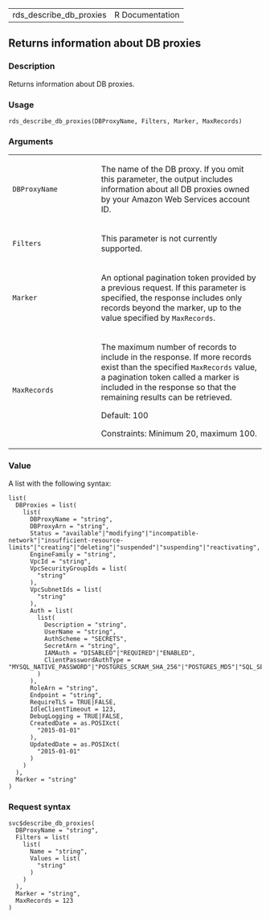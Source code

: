 <table style="width: 100%;">
<tbody>
<tr class="odd">
<td>rds_describe_db_proxies</td>
<td style="text-align: right;">R Documentation</td>
</tr>
</tbody>
</table>

## Returns information about DB proxies

### Description

Returns information about DB proxies.

### Usage

    rds_describe_db_proxies(DBProxyName, Filters, Marker, MaxRecords)

### Arguments

<table>
<colgroup>
<col style="width: 35%" />
<col style="width: 65%" />
</colgroup>
<tbody>
<tr class="odd">
<td><code
id="rds_describe_db_proxies_:_DBProxyName">DBProxyName</code></td>
<td><p>The name of the DB proxy. If you omit this parameter, the output
includes information about all DB proxies owned by your Amazon Web
Services account ID.</p></td>
</tr>
<tr class="even">
<td><code id="rds_describe_db_proxies_:_Filters">Filters</code></td>
<td><p>This parameter is not currently supported.</p></td>
</tr>
<tr class="odd">
<td><code id="rds_describe_db_proxies_:_Marker">Marker</code></td>
<td><p>An optional pagination token provided by a previous request. If
this parameter is specified, the response includes only records beyond
the marker, up to the value specified by
<code>MaxRecords</code>.</p></td>
</tr>
<tr class="even">
<td><code
id="rds_describe_db_proxies_:_MaxRecords">MaxRecords</code></td>
<td><p>The maximum number of records to include in the response. If more
records exist than the specified <code>MaxRecords</code> value, a
pagination token called a marker is included in the response so that the
remaining results can be retrieved.</p>
<p>Default: 100</p>
<p>Constraints: Minimum 20, maximum 100.</p></td>
</tr>
</tbody>
</table>

### Value

A list with the following syntax:

    list(
      DBProxies = list(
        list(
          DBProxyName = "string",
          DBProxyArn = "string",
          Status = "available"|"modifying"|"incompatible-network"|"insufficient-resource-limits"|"creating"|"deleting"|"suspended"|"suspending"|"reactivating",
          EngineFamily = "string",
          VpcId = "string",
          VpcSecurityGroupIds = list(
            "string"
          ),
          VpcSubnetIds = list(
            "string"
          ),
          Auth = list(
            list(
              Description = "string",
              UserName = "string",
              AuthScheme = "SECRETS",
              SecretArn = "string",
              IAMAuth = "DISABLED"|"REQUIRED"|"ENABLED",
              ClientPasswordAuthType = "MYSQL_NATIVE_PASSWORD"|"POSTGRES_SCRAM_SHA_256"|"POSTGRES_MD5"|"SQL_SERVER_AUTHENTICATION"
            )
          ),
          RoleArn = "string",
          Endpoint = "string",
          RequireTLS = TRUE|FALSE,
          IdleClientTimeout = 123,
          DebugLogging = TRUE|FALSE,
          CreatedDate = as.POSIXct(
            "2015-01-01"
          ),
          UpdatedDate = as.POSIXct(
            "2015-01-01"
          )
        )
      ),
      Marker = "string"
    )

### Request syntax

    svc$describe_db_proxies(
      DBProxyName = "string",
      Filters = list(
        list(
          Name = "string",
          Values = list(
            "string"
          )
        )
      ),
      Marker = "string",
      MaxRecords = 123
    )

